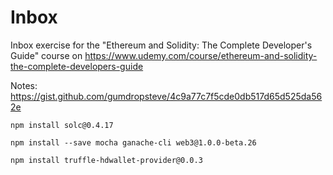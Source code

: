 # Inbox
Inbox exercise for the "Ethereum and Solidity: The Complete Developer's Guide" course on https://www.udemy.com/course/ethereum-and-solidity-the-complete-developers-guide

Notes: https://gist.github.com/gumdropsteve/4c9a77c7f5cde0db517d65d525da562e

```
npm install solc@0.4.17

npm install --save mocha ganache-cli web3@1.0.0-beta.26

npm install truffle-hdwallet-provider@0.0.3
```
